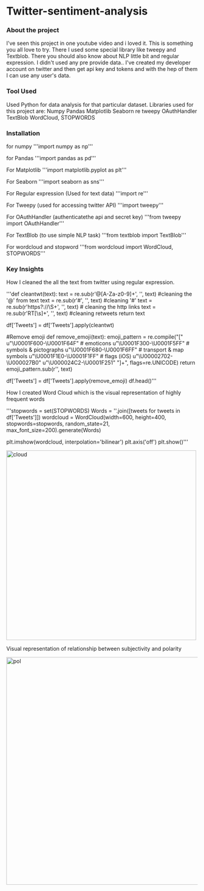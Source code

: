 # Twitter-sentiment-analysis

### About the project
I've seen this project in one youtube video and i loved it.
This is something you all love to try.
There I used some special library like tweepy and Textblob.
There you should also know about NLP little bit and regular expression.
I didn't used any pre provide data..
I've created my developer account on twitter and then get api key and tokens and with the hep of them I can use any user's data.


### Tool Used
Used Python for data analysis for that particular dataset. Libraries used for this project are:
Numpy
Pandas
Matplotlib
Seaborn
re
tweepy
OAuthHandler
TextBlob
WordCloud, STOPWORDS

### Installation
for numpy
'''import numpy as np'''  

for Pandas
'''import pandas as pd'''

For Matplotlib
'''import matplotlib.pyplot as plt'''

For Seaborn
'''import seaborn as sns'''

For Regular expression  (Used for text data)
'''import re'''

For Tweepy  (used for accessing twitter API)
'''import tweepy'''

For OAuthHandler   (authenticatethe api and secret key)
'''from tweepy import OAuthHandler'''

For TextBlob   (to use simple NLP task)
'''from textblob import TextBlob'''

For wordcloud and stopword
'''from wordcloud import WordCloud, STOPWORDS'''


### Key Insights

How I cleaned the all the text from twitter using regular expression.

'''def cleantwt(text):
    text = re.sub(r'@[A-Za-z0-9]+', '', text) #cleaning the '@' from text
    text = re.sub(r'#', '', text) #cleaning '#'
    text = re.sub(r'https?:\/\/\S+', '', text) # cleaning the http links
    text = re.sub(r'RT[\s]+', '', text) #cleaning retweets
    return text

df['Tweets'] = df['Tweets'].apply(cleantwt)

#Remove emoji
def remove_emoji(text):
    emoji_pattern = re.compile("["
                           u"\U0001F600-\U0001F64F"  # emoticons
                           u"\U0001F300-\U0001F5FF"  # symbols & pictographs
                           u"\U0001F680-\U0001F6FF"  # transport & map symbols
                           u"\U0001F1E0-\U0001F1FF"  # flags (iOS)
                           u"\U00002702-\U000027B0"
                           u"\U000024C2-\U0001F251"
                           "]+", flags=re.UNICODE)
    return emoji_pattern.sub(r'', text)

df['Tweets'] = df['Tweets'].apply(remove_emoji)
df.head()'''

How I created Word Cloud which is the visual representation of highly frequent words

'''stopwords = set(STOPWORDS)
Words = ''.join([tweets for tweets in df['Tweets']])
wordcloud = WordCloud(width=600, height=400, stopwords=stopwords, random_state=21, max_font_size=200).generate(Words)

plt.imshow(wordcloud, interpolation='bilinear')
plt.axis('off')
plt.show()'''

<img width="500" alt="cloud" src="https://user-images.githubusercontent.com/69238621/140746555-28bf6ae0-e9bb-4378-a7bf-1e1b86346bfe.PNG">


Visual representation of relationship between subjectivity and polarity

<img width="600" alt="pol" src="https://user-images.githubusercontent.com/69238621/140746805-b74d70b0-61a6-4e8a-925f-3877a30689e1.PNG">
